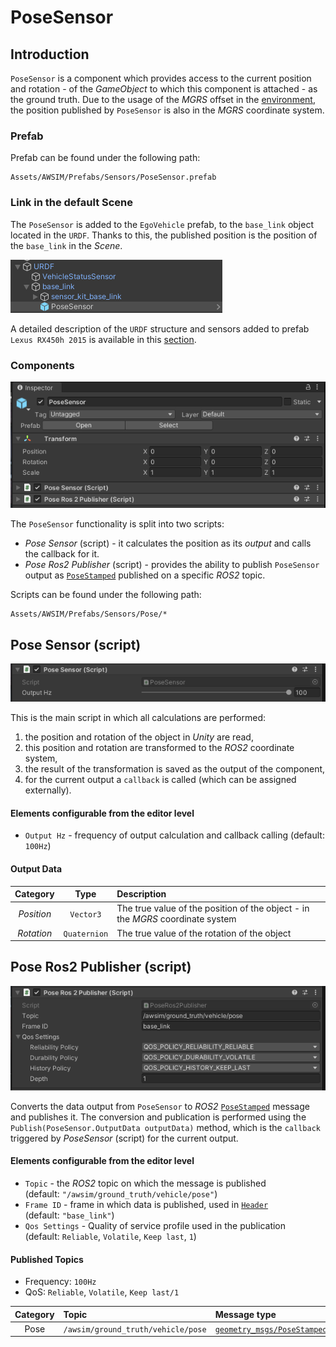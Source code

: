 # PoseSensor

## Introduction
`PoseSensor` is a component which provides access to the current position and rotation - of the *GameObject* to which this component is attached - as the ground truth.
Due to the usage of the *MGRS* offset in the [environment](../../../Environment/Environment/), the position published by `PoseSensor` is also in the *MGRS* coordinate system.

### Prefab
Prefab can be found under the following path:

```
Assets/AWSIM/Prefabs/Sensors/PoseSensor.prefab
```

### Link in the default Scene
The `PoseSensor` is added to the `EgoVehicle` prefab, to the `base_link` object located in the `URDF`.
Thanks to this, the published position is the position of the `base_link` in the *Scene*.

![link](link.png)

A detailed description of the `URDF` structure and sensors added to prefab `Lexus RX450h 2015` is available in this [section](../../../EgoVehicle/URDF/).

### Components
![components](components.png)

The `PoseSensor` functionality is split into two scripts:

- *Pose Sensor* (script) - it calculates the position as its *output* and calls the callback for it.
- *Pose Ros2 Publisher* (script) - provides the ability to publish `PoseSensor` output as [`PoseStamped`](https://docs.ros2.org/latest/api/geometry_msgs/msg/PoseStamped.html) published on a specific *ROS2* topic.

Scripts can be found under the following path:

```
Assets/AWSIM/Prefabs/Sensors/Pose/*
```

## Pose Sensor (script)
![script](script.png)

This is the main script in which all calculations are performed:

1. the position and rotation of the object in *Unity* are read,
2. this position and rotation are transformed to the *ROS2* coordinate system,
3. the result of the transformation is saved as the output of the component,
4. for the current output a `callback` is called (which can be assigned externally).

#### Elements configurable from the editor level
- `Output Hz` - frequency of output calculation and callback calling (default: `100Hz`)

#### Output Data
|  Category  |     Type     | Description                                                                    |
| :--------: | :----------: | :----------------------------------------------------------------------------- |
| *Position* |  `Vector3`   | The true value of the position of the object - in the *MGRS* coordinate system |
| *Rotation* | `Quaternion` | The true value of the rotation of the object                                   |

## Pose Ros2 Publisher (script)
![script_ros](script_ros.png)

Converts the data output from `PoseSensor` to *ROS2* [`PoseStamped`](https://docs.ros2.org/latest/api/geometry_msgs/msg/PoseStamped.html) message and publishes it.
The conversion and publication is performed using the `Publish(PoseSensor.OutputData outputData)` method, which is the `callback` triggered by *PoseSensor* (script) for the current output.

#### Elements configurable from the editor level
- `Topic` - the *ROS2* topic on which the message is published<br>(default: `"/awsim/ground_truth/vehicle/pose"`)
- `Frame ID` - frame in which data is published, used in [`Header`](https://docs.ros2.org/latest/api/std_msgs/msg/Header.html)<br>(default: `"base_link"`)
- `Qos Settings` - Quality of service profile used in the publication<br>(default: `Reliable`, `Volatile`, `Keep last`, `1`)

#### Published Topics
- Frequency: `100Hz`
- QoS: `Reliable`, `Volatile`, `Keep last/1`

| Category | Topic                              | Message type                                                                                       | `frame_id`  |
| :------: | :--------------------------------- | :------------------------------------------------------------------------------------------------- | :---------: |
|   Pose   | `/awsim/ground_truth/vehicle/pose` | [`geometry_msgs/PoseStamped`](https://docs.ros2.org/latest/api/geometry_msgs/msg/PoseStamped.html) | `base_link` |
